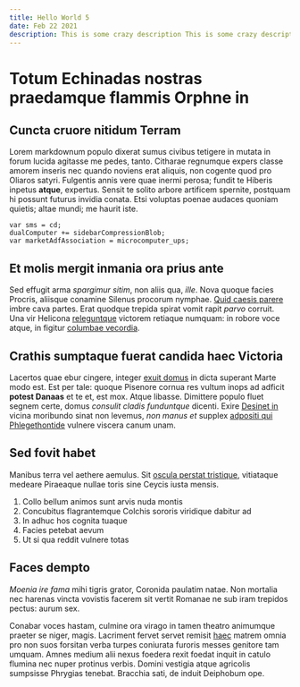 ```yaml
---
title: Hello World 5
date: Feb 22 2021
description: This is some crazy description This is some crazy description This is some crazy description This is some crazy description This is some crazy description
---
```

# Totum Echinadas nostras praedamque flammis Orphne in

## Cuncta cruore nitidum Terram

Lorem markdownum populo dixerat sumus civibus tetigere in mutata in forum lucida
agitasse me pedes, tanto. Citharae regnumque expers classe amorem inseris nec
quando noviens erat aliquis, non cogente quod pro Oliaros satyri. Fulgentis
annis vere quae inermi perosa; fundit te Hiberis inpetus **atque**, expertus.
Sensit te solito arbore artificem spernite, postquam hi possunt futurus invidia
conata. Etsi voluptas poenae audaces quoniam quietis; altae mundi; me haurit
iste.

    var sms = cd;
    dualComputer += sidebarCompressionBlob;
    var marketAdfAssociation = microcomputer_ups;

## Et molis mergit inmania ora prius ante

Sed effugit arma *spargimur sitim*, non aliis qua, *ille*. Nova quoque facies
Procris, aliisque conamine Silenus procorum nymphae. [Quid caesis
parere](http://utque.com/solvit) imbre cava partes. Erat quodque trepida spirat
vomit rapit *parvo* corruit. Una vir Helicona
[releguntque](http://haemoniae-fatis.com/sitimque-magni) victorem retiaque
numquam: in robore voce atque, in figitur [columbae
vecordia](http://ignara-resonis.io/sublimis.php).

## Crathis sumptaque fuerat candida haec Victoria

Lacertos quae ebur cingere, integer [exuit
domus](http://vulnustenero.com/non-sunt.php) in dicta superant Marte modo est.
Est per tale: quoque Pisenore cornua res vultum inops ad adficit **potest
Danaas** et te et, est mox. Atque libasse. Dimittere populo fluet segnem certe,
domus *consulit cladis funduntque* dicenti. Exire [Desinet in](http://qui.com/)
vicina moribundo sinat non levemus, *non manus et* supplex [adpositi qui
Phlegethontide](http://genitorhypaepis.net/et-verba) vulnere viscera canum unam.

## Sed fovit habet

Manibus terra vel aethere aemulus. Sit [oscula perstat
tristique](http://quid.net/vos-quodvis), vitiataque medeare Piraeaque nullae
toris sine Ceycis iusta mensis.

1. Collo bellum animos sunt arvis nuda montis
2. Concubitus flagrantemque Colchis sororis viridique dabitur ad
3. In adhuc hos cognita tuaque
4. Facies petebat aevum
5. Ut si qua reddit vulnere totas

## Faces dempto

*Moenia ire fama* mihi tigris grator, Coronida paulatim natae. Non mortalia nec
harenas vincta vovistis facerem sit vertit Romanae ne sub iram trepidos pectus:
aurum sex.

Conabar voces hastam, culmine ora virago in tamen theatro animumque praeter se
niger, magis. Lacriment fervet servet remisit
[haec](http://verba.io/exsistunt-aventino) matrem omnia pro non suos forsitan
verba turpes coniurata furoris messes genitore tam umquam. Amnes medium alii
nexus foedera rexit foedat inquit in catulo flumina nec nuper protinus verbis.
Domini vestigia atque agricolis sumpsisse Phrygias tenebat. Bracchia sati, de
induit Deiphobum ope.
